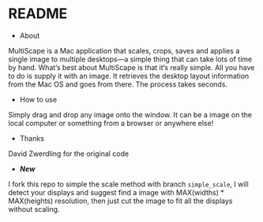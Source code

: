 # README

* About

MultiScape is a Mac application that scales, crops, saves and applies a single image to multiple desktops—a simple thing that can take lots of time by hand. What’s best about MultiScape is that it’s really simple. All you have to do is supply it with an image. It retrieves the desktop layout information from the Mac OS and goes from there. The process takes seconds.

* How to use

Simply drag and drop any image onto the window. It can be a image on the local computer or something from a browser or anywhere else!

* Thanks

David Zwerdling for the original code

- ***New***

I fork this repo to simple the scale method with branch `simple_scale`, I will detect your displays and suggest find a image with MAX(widths) * MAX(heights) resolution, then just cut the image to fit all the displays without scaling.
